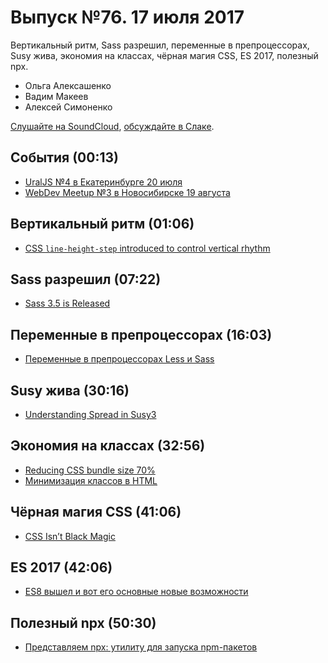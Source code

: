 # Выпуск №76. 17 июля 2017

Вертикальный ритм, Sass разрешил, переменные в препроцессорах, Susy жива, экономия на классах, чёрная магия CSS, ES 2017, полезный npx.

- Ольга Алексашенко
- Вадим Макеев
- Алексей Симоненко

[Слушайте на SoundCloud](https://soundcloud.com/web-standards/episode-76), [обсуждайте в Слаке](https://web-standards.slack.com/messages/podcast/).

## События (00:13)

- [UralJS №4 в Екатеринбурге 20 июля](https://uraljs.timepad.ru/event/538751/)
- [WebDev Meetup №3 в Новосибирске 19 августа](https://www.meetup.com/GDGNsk/events/241714087/)

## Вертикальный ритм (01:06)

- [CSS `line-height-step` introduced to control vertical rhythm](https://twitter.com/malyw/status/885522490201649153)

## Sass разрешил (07:22)

- [Sass 3.5 is Released](http://sass.logdown.com/posts/2026639-sass-35-is-released)

## Переменные в препроцессорах (16:03)

- [Переменные в препроцессорах Less и Sass](http://paulradzkov.com/2017/local_variables/)

## Susy жива (30:16)

- [Understanding Spread in Susy3](http://oddbird.net/2017/06/13/susy-spread/)

## Экономия на классах (32:56)

- [Reducing CSS bundle size 70%](https://medium.com/p/625440de600b)
- [Минимизация классов в HTML](https://ru.bem.info/forum/1130/)

## Чёрная магия CSS (41:06)

- [CSS Isn’t Black Magic](https://medium.com/p/c8d677fa21b2)

## ES 2017 (42:06)

- [ES8 вышел и вот его основные новые возможности](https://habr.ru/p/332900/)

## Полезный npx (50:30)

- [Представляем npx: утилиту для запуска npm-пакетов](https://medium.com/p/a72a658cd9e6)
